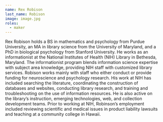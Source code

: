 ```yaml
---
name: Rex Robison
last_name: Robison
image: image.jpg
roles:
  - maker
---
```

Rex Robison holds a BS in mathematics and psychology from Purdue University, an MA in library science from the University of Maryland, and a PhD in biological psychology from Stanford University. He works as an informationist at the National Institutes of Health (NIH) Library in Bethesda, Maryland. The informationist program blends information science expertise with subject area knowledge, providing NIH staff with customized library services. Robison works mainly with staff who either conduct or provide funding for neuroscience and psychology research. His work at NIH has included searching the literature, coordinating the construction of databases and websites, conducting library research, and training and troubleshooting on the use of information resources. He is also active on the library’s instruction, emerging technologies, web, and collection development teams. Prior to working at NIH, Robinson’s employment included reviewing scientific and medical issues in product liability lawsuits and teaching at a community college in Hawaii.
